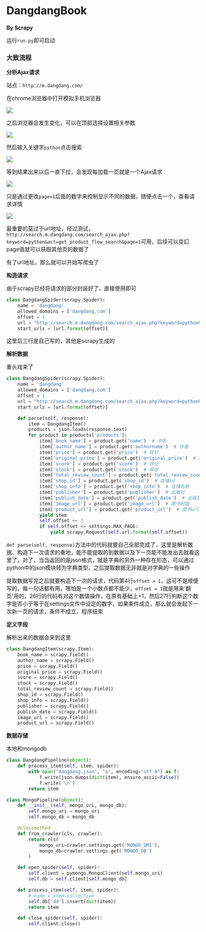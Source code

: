 # DangdangBook
**By Scrapy**

运行`run.py`即可启动

### 大致流程

**分析Ajax请求**

站点：`http://m.dangdang.com/`

在chrome浏览器中打开模拟手机浏览器

![](http://ww1.sinaimg.cn/large/005WOYz1ly1ftqqkbb9m1j30c60353yf.jpg)

之后浏览器会发生变化，可以在顶部选择设置相关参数

![](http://ww1.sinaimg.cn/large/005WOYz1ly1ftqqkzh0o4j30pf0dyagq.jpg)

然后输入关键字`python`点击搜索

![](http://ww1.sinaimg.cn/large/005WOYz1ly1ftqqfvhxryj30mk0aft9p.jpg)

等到结果出来以后一直下拉，会发现每加载一页就是一个Ajax请求

![](http://ww1.sinaimg.cn/large/005WOYz1ly1ftqqnkxsf1j30kz07djs0.jpg)

只是通过更改`page=1`后面的数字来控制显示不同的数据，随便点击一个，查看请求详情

![](http://ww1.sinaimg.cn/large/005WOYz1ly1ftqqqek8mwj310402i748.jpg)

最重要的莫过于url地址，经过测试，`http://search.m.dangdang.com/search_ajax.php?keyword=python&act=get_product_flow_search&page=1`可用，后续可以变幻page值就可以获取其他页的数据了

有了url地址，那么就可以开始写爬虫了

**构造请求**

由于scrapy已经将请求的部分封装好了，直接使用即可

```python
class DangdangSpider(scrapy.Spider):
    name = 'dangdang'
    allowed_domains = ['dangdang.com']
    offset = 1
    url = "http://search.m.dangdang.com/search_ajax.php?keyword=python&act=get_product_flow_search&page={}"
    start_urls = [url.format(offset)]
```
这里后三行是自己写的，其他是scrapy生成的

**解析数据**

重头戏来了

```python
class DangdangSpider(scrapy.Spider):
    name = 'dangdang'
    allowed_domains = ['dangdang.com']
    offset = 1
    url = "http://search.m.dangdang.com/search_ajax.php?keyword=python&act=get_product_flow_search&page={}"
    start_urls = [url.format(offset)]

    def parse(self, response):
        item = DangdangItem()
        products = json.loads(response.text)
        for product in products['products']:
            item['book_name'] = product.get('name')  # 书名
            item['author_name'] = product.get('authorname')  # 作者
            item['price'] = product.get('price')  # 现价
            item['original_price'] = product.get('original_price')  # 原价
            item['score'] = product.get('score')  # 评分
            item['stock'] = product.get('stock')  # 库存
            item['total_review_count'] = product.get('total_review_count')  # 评论数
            item['shop_id'] = product.get('shop_id')  # 店铺id
            item['shop_info'] = product.get('shop_info')  # 店铺名称
            item['publisher'] = product.get('publisher')  # 出版社
            item['publish_date'] = product.get('publish_date')  # 出版日期
            item['image_url'] = product.get('image_url')  # 图书封面
            item['product_url'] = product.get('product_url')  # 图书url
            yield item
            self.offset += 1
            if self.offset <= settings.MAX_PAGE:
                yield scrapy.Request(self.url.format(self.offset))
```

`def parse(self, response)`方法中的代码就要自己全部完成了，这里是解析数据、构造下一次请求的重地，能不能提取的到数据以及下一页能不能发出去就看这里了，对了，当当返回的是json格式，就是字典的另外一种存在形态，可以通过python中的json模块转为字典类型，之后提取数据无非就是对字典的一些操作

提取数据写完之后就要构造下一次的请求，代码第4行`offset = 1`，这可不是顺便写的，每一句话都有用，哪怕是一个小数点都不能少，`offset = 1`就是用来'翻页'用的，26行的代码有对这个数值操作，在原有基础上+1，然后27行判断这个数字是否小于等于在settings文件中设定的数字，如果条件成立，那么就会发起下一次新一页的请求，条件不成立，程序结束

**定义字段**

解析出来的数据会来到这里

```python
class DangdangItem(scrapy.Item):
    book_name = scrapy.Field()
    author_name = scrapy.Field()
    price = scrapy.Field()
    original_price = scrapy.Field()
    score = scrapy.Field()
    stock = scrapy.Field()
    total_review_count = scrapy.Field()
    shop_id = scrapy.Field()
    shop_info = scrapy.Field()
    publisher = scrapy.Field()
    publish_date = scrapy.Field()
    image_url = scrapy.Field()
    product_url = scrapy.Field()
```

**数据存储**

本地和mongodb

```python
class DangdangPipeline(object):
    def process_item(self, item, spider):
        with open("dangdang.json", "a", encoding="utf-8") as f:
            f.write(json.dumps(dict(item), ensure_ascii=False))
            f.write('\n')
        return item

class MongoPipeline(object):
    def __init__(self, mongo_uri, mongo_db):
        self.mongo_uri = mongo_uri
        self.mongo_db = mongo_db

    @classmethod
    def from_crawler(cls, crawler):
        return cls(
            mongo_uri=crawler.settings.get('MONGO_URI'),
            mongo_db=crawler.settings.get('MONGO_DB')
        )

    def open_spider(self, spider):
        self.client = pymongo.MongoClient(self.mongo_uri)
        self.db = self.client[self.mongo_db]

    def process_item(self, item, spider):
        # name = item.collection
        self.db['dd'].insert(dict(item))
        return item

    def close_spider(self, spider):
        self.client.close()
```
